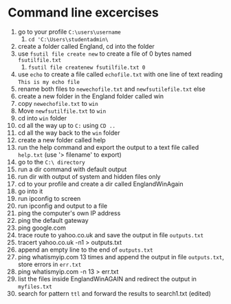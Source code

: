 Command line excercises
===

1. go to your profile `C:\users\username` 
   1. `cd 'C:\Users\studentadmin\`
2. create a folder called England, cd into the folder
3. use `fsutil file create new` to create a file of 0 bytes named `fsutilfile.txt` 
   1. `fsutil file createnew fsutilfile.txt 0`
4. use `echo` to create a file called `echofile.txt` with one line of text reading `This is my echo file`
5. rename both files to `newechofile.txt` and `newfsutilefile.txt` else
6. create a new folder in the England folder called win
7. copy `newechofile.txt` to `win`
8. Move `newfsutilfile.txt` to `win`
9. cd into `win` folder
10. cd all the way up to `C:` using `CD ..`
11. cd all the way back to the `win` folder
12. create a new folder called help
13. run the help command and export the output to a text file called `help.txt`  (use '> filename' to export)
14. go to the `C:\ directory`
15. run a dir command with default output
16. run dir with output of system and hidden files only
17. cd to your profile and create a dir called EnglandWinAgain
18. go into it
19. run ipconfig to screen
20. run ipconfig and output to a file
21. ping the computer's own IP address
22. ping the default gateway
23. ping google.com
24. trace route to yahoo.co.uk and save the output in file `outputs.txt`
   1. tracert yahoo.co.uk -n1 > outputs.txt
25. append an empty line to the end of `outputs.txt`
26. ping whatismyip.com 13 times and append the output in file `outputs.txt`, store errors in `err.txt`
   1. ping whatismyip.com -n 13 > err.txt
27. list the files inside EnglandWinAGAIN and redirect the output in `myfiles.txt`
28. search for pattern `ttl` and forward the results to search1.txt (edited)